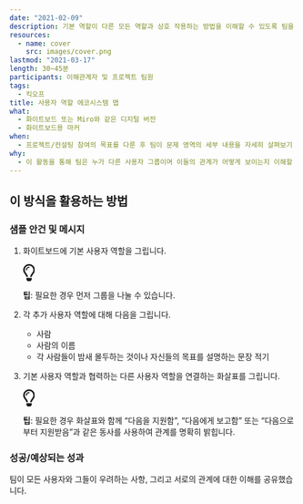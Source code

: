 ```yaml
---
date: "2021-02-09"
description: 기본 역할이 다른 모든 역할과 상호 작용하는 방법을 이해할 수 있도록 팀을 지원합니다.
resources:
  - name: cover
    src: images/cover.png
lastmod: "2021-03-17"
length: 30~45분
participants: 이해관계자 및 프로젝트 팀원
tags:
  - 킥오프
title: 사용자 역할 에코시스템 맵
what:
  - 화이트보드 또는 Miro와 같은 디지털 버전
  - 화이트보드용 마커
when:
  - 프로젝트/컨설팅 참여의 목표를 다룬 후 팀이 문제 영역의 세부 내용을 자세히 살펴보기 시작할 때 수행합니다.
why:
  - 이 활동을 통해 팀은 누가 다른 사용자 그룹이며 이들의 관계가 어떻게 보이는지 이해할 수 있습니다. 서로 연결된 사용자가 많을수록 이 활동은 더 유용해집니다.
---
```


<h2 id="how-to-use-this-method">이 방식을 활용하는
방법</h2>

<div class="bg-gray-dark p-lg-5 p-3 mb-4"><div
class="col-lg-9"><h3
id="sample-agenda--prompts">샘플 안건 및 메시지</h3>

<ol>

<li>

<p>화이트보드에 기본 사용자 역할을 그립니다.</p>

<div class="callout td-box--gray-darkest p-3 my-5
border-bottom border-right border-left border-top row"><div
class="col-1 row align-items-center
justify-content-center"><svg height="30"
aria-hidden="true" focusable="false"
data-prefix="far" data-icon="lightbulb"
role="img" xmlns="http://www.w3.org/2000/svg"
viewBox="0 0 352 512" class="svg-inline--fa
fa-lightbulb"><path fill="currentColor"
d="M176 80c-52.94 0-96 43.06-96 96 0 8.84 7.16 16 16 16s16-7.16
16-16c0-35.3 28.72-64 64-64 8.84 0 16-7.16 16-16s-7.16-16-16-16zM96.06
459.17c0 3.15.93 6.22 2.68 8.84l24.51 36.84c2.97 4.46 7.97 7.14 13.32
7.14h78.85c5.36 0 10.36-2.68 13.32-7.14l24.51-36.84c1.74-2.62 2.67-5.7
2.68-8.84l.05-43.18H96.02l.04 43.18zM176 0C73.72 0 0 82.97 0 176c0
44.37 16.45 84.85 43.56 115.78 16.64 18.99 42.74 58.8 52.42
92.16v.06h48v-.12c-.01-4.77-.72-9.51-2.15-14.07-5.59-17.81-22.82-64.77-62.17-109.67-20.54-23.43-31.52-53.15-31.61-84.14-.2-73.64
59.67-128 127.95-128 70.58 0 128 57.42 128 128 0 30.97-11.24
60.85-31.65 84.14-39.11 44.61-56.42 91.47-62.1 109.46a47.507 47.507 0
0 0-2.22 14.3v.1h48v-.05c9.68-33.37 35.78-73.18 52.42-92.16C335.55
260.85 352 220.37 352 176 352 78.8 273.2 0 176 0z"
class=""></path></svg></div><div
class="col-11"><p><strong>팁</strong>:
필요한 경우 먼저 그룹을 나눌 수 있습니다.</p></div></div>

</li>

<li>

<p>각 추가 사용자 역할에 대해 다음을 그립니다.</p>

<ul>

<li>사람</li>

<li>사람의 이름</li>

<li>각 사람들이 밤새 몰두하는 것이나 자신들의 목표를 설명하는 문장 적기</li>

</ul>

</li>

<li>

<p>기본 사용자 역할과 협력하는 다른 사용자 역할을 연결하는 화살표를 그립니다.</p>

<div class="callout td-box--gray-darkest p-3 my-5
border-bottom border-right border-left border-top row"><div
class="col-1 row align-items-center
justify-content-center"><svg height="30"
aria-hidden="true" focusable="false"
data-prefix="far" data-icon="lightbulb"
role="img" xmlns="http://www.w3.org/2000/svg"
viewBox="0 0 352 512" class="svg-inline--fa
fa-lightbulb"><path fill="currentColor"
d="M176 80c-52.94 0-96 43.06-96 96 0 8.84 7.16 16 16 16s16-7.16
16-16c0-35.3 28.72-64 64-64 8.84 0 16-7.16 16-16s-7.16-16-16-16zM96.06
459.17c0 3.15.93 6.22 2.68 8.84l24.51 36.84c2.97 4.46 7.97 7.14 13.32
7.14h78.85c5.36 0 10.36-2.68 13.32-7.14l24.51-36.84c1.74-2.62 2.67-5.7
2.68-8.84l.05-43.18H96.02l.04 43.18zM176 0C73.72 0 0 82.97 0 176c0
44.37 16.45 84.85 43.56 115.78 16.64 18.99 42.74 58.8 52.42
92.16v.06h48v-.12c-.01-4.77-.72-9.51-2.15-14.07-5.59-17.81-22.82-64.77-62.17-109.67-20.54-23.43-31.52-53.15-31.61-84.14-.2-73.64
59.67-128 127.95-128 70.58 0 128 57.42 128 128 0 30.97-11.24
60.85-31.65 84.14-39.11 44.61-56.42 91.47-62.1 109.46a47.507 47.507 0
0 0-2.22 14.3v.1h48v-.05c9.68-33.37 35.78-73.18 52.42-92.16C335.55
260.85 352 220.37 352 176 352 78.8 273.2 0 176 0z"
class=""></path></svg></div><div
class="col-11"><p><strong>팁</strong>:
필요한 경우 화살표와 함께 “다음을 지원함”, “다음에게 보고함” 또는 “다음으로부터 지원받음”과 같은 동사를 사용하여 관계를
명확히 밝힙니다.</p></div></div>

</li>

</ol>

</div></div>

<div class="bg-gray-dark p-lg-5 p-3 mb-4"><div
class="col-lg-9"><h3
id="successexpected-outcomes">성공/예상되는 성과</h3>

<p>팀이 모든 사용자와 그들이 우려하는 사항, 그리고 서로의 관계에 대한 이해를
공유했습니다.</div></div>
